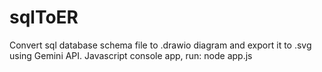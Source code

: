 # sqlToER
Convert sql database schema file to .drawio diagram and export it to .svg using Gemini API.
Javascript console app, run: node app.js
